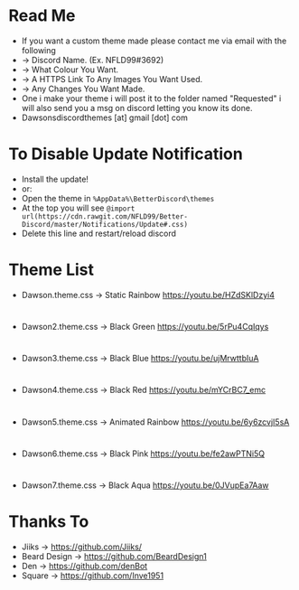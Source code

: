 # Read Me
 - If you want a custom theme made please contact me via email with the following
 - -> Discord Name. (Ex. NFLD99#3692)
 - -> What Colour You Want.
 - -> A HTTPS Link To Any Images You Want Used.
 - -> Any Changes You Want Made.
 - One i make your theme i will post it to the folder named "Requested" i will also send you a msg on discord letting you know its done.
 - Dawsonsdiscordthemes [at] gmail [dot] com
 # To Disable Update Notification
 - Install the update!
 - or:
 - Open the theme in `%AppData%\BetterDiscord\themes`
 - At the top you will see `@import url(https://cdn.rawgit.com/NFLD99/Better-Discord/master/Notifications/Update#.css)`
 - Delete this line and restart/reload discord
# Theme List
 - Dawson.theme.css   ->  Static Rainbow
 https://youtu.be/HZdSKlDzyi4
 #
 - Dawson2.theme.css ->  Black Green                          https://youtu.be/5rPu4CqIqys
 #
 - Dawson3.theme.css ->  Black Blue                           https://youtu.be/ujMrwttbIuA
 #
 - Dawson4.theme.css ->  Black Red                            https://youtu.be/mYCrBC7_emc
 #
 - Dawson5.theme.css ->  Animated Rainbow                     https://youtu.be/6y6zcvjI5sA
 #
 - Dawson6.theme.css   ->  Black Pink                         https://youtu.be/fe2awPTNi5Q
 #
 - Dawson7.theme.css   ->  Black Aqua                         https://youtu.be/0JVupEa7Aaw
 #
 
 
 # Thanks To
 - Jiiks -> https://github.com/Jiiks/
 - Beard Design -> https://github.com/BeardDesign1
 - Den -> https://github.com/denBot
 - Square -> https://github.com/Inve1951